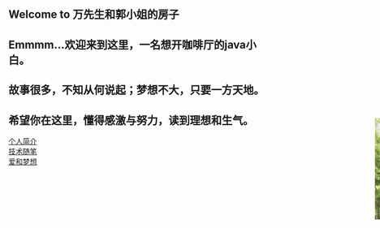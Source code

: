 ## Welcome to 万先生和郭小姐的房子
## Emmmm...欢迎来到这里，一名想开咖啡厅的java小白。 
## 故事很多，不知从何说起；梦想不大，只要一方天地。
## 希望你在这里，懂得感激与努力，读到理想和生气。
<a href='w17.html'>个人简介</a><br/>
<a href='w17.html'>技术随笔</a><br/>
<a href='w17.html'>爱和梦想</a>
<style type="text/css">
img{
  position:absolute;
  left:950px;
  top:300px;
  }
</style>
<img src="images/3.jpg" width='300' height='200'/>
